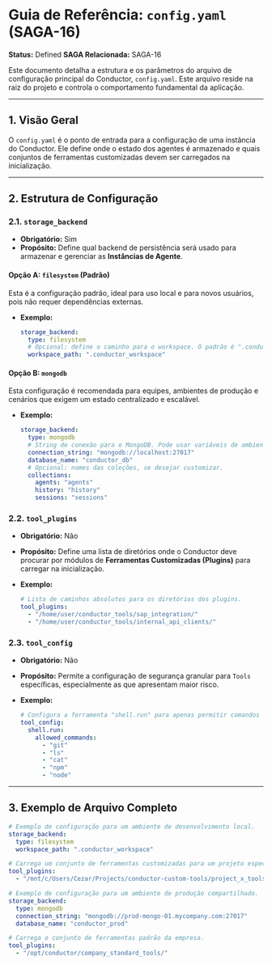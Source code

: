 # Guia de Referência: `config.yaml` (SAGA-16)

**Status:** Defined
**SAGA Relacionada:** SAGA-16

Este documento detalha a estrutura e os parâmetros do arquivo de configuração principal do Conductor, `config.yaml`. Este arquivo reside na raiz do projeto e controla o comportamento fundamental da aplicação.

---

## 1. Visão Geral

O `config.yaml` é o ponto de entrada para a configuração de uma instância do Conductor. Ele define onde o estado dos agentes é armazenado e quais conjuntos de ferramentas customizadas devem ser carregados na inicialização.

---

## 2. Estrutura de Configuração

### 2.1. `storage_backend`

*   **Obrigatório:** Sim
*   **Propósito:** Define qual backend de persistência será usado para armazenar e gerenciar as **Instâncias de Agente**.

#### Opção A: `filesystem` (Padrão)

Esta é a configuração padrão, ideal para uso local e para novos usuários, pois não requer dependências externas.

*   **Exemplo:**
    ```yaml
    storage_backend:
      type: filesystem
      # Opcional: define o caminho para o workspace. O padrão é ".conductor_workspace" na raiz.
      workspace_path: ".conductor_workspace"
    ```

#### Opção B: `mongodb`

Esta configuração é recomendada para equipes, ambientes de produção e cenários que exigem um estado centralizado e escalável.

*   **Exemplo:**
    ```yaml
    storage_backend:
      type: mongodb
      # String de conexão para o MongoDB. Pode usar variáveis de ambiente.
      connection_string: "mongodb://localhost:27017"
      database_name: "conductor_db"
      # Opcional: nomes das coleções, se desejar customizar.
      collections:
        agents: "agents"
        history: "history"
        sessions: "sessions"
    ```

### 2.2. `tool_plugins`

*   **Obrigatório:** Não
*   **Propósito:** Define uma lista de diretórios onde o Conductor deve procurar por módulos de **Ferramentas Customizadas (Plugins)** para carregar na inicialização.

*   **Exemplo:**
    ```yaml
    # Lista de caminhos absolutos para os diretórios dos plugins.
    tool_plugins:
      - "/home/user/conductor_tools/sap_integration/"
      - "/home/user/conductor_tools/internal_api_clients/"
    ```

### 2.3. `tool_config`

*   **Obrigatório:** Não
*   **Propósito:** Permite a configuração de segurança granular para `Tools` específicas, especialmente as que apresentam maior risco.

*   **Exemplo:**
    ```yaml
    # Configura a ferramenta "shell.run" para apenas permitir comandos específicos.
    tool_config:
      shell.run:
        allowed_commands: 
          - "git"
          - "ls"
          - "cat"
          - "npm"
          - "node"
    ```

---

## 3. Exemplo de Arquivo Completo

```yaml
# Exemplo de configuração para um ambiente de desenvolvimento local.
storage_backend:
  type: filesystem
  workspace_path: ".conductor_workspace"

# Carrega um conjunto de ferramentas customizadas para um projeto específico.
tool_plugins:
  - "/mnt/c/Users/Cezar/Projects/conductor-custom-tools/project_x_tools/"

```

```yaml
# Exemplo de configuração para um ambiente de produção compartilhado.
storage_backend:
  type: mongodb
  connection_string: "mongodb://prod-mongo-01.mycompany.com:27017"
  database_name: "conductor_prod"

# Carrega o conjunto de ferramentas padrão da empresa.
tool_plugins:
  - "/opt/conductor/company_standard_tools/"
```
